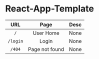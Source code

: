 # React-App-Template

|   URL    |      Page      | Desc |
| :------: | :------------: | :--: |
|   `/`    |   User Home    | None |
| `/login` |     Login      | None |
|  `/404`  | Page not found | None |
